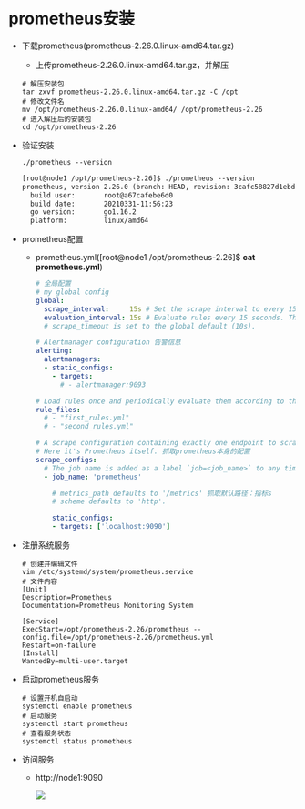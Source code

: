 # prometheus安装

- 下载prometheus(prometheus-2.26.0.linux-amd64.tar.gz)

    - 上传prometheus-2.26.0.linux-amd64.tar.gz，并解压

    ```shell
    # 解压安装包
    tar zxvf prometheus-2.26.0.linux-amd64.tar.gz -C /opt
    # 修改文件名
    mv /opt/prometheus-2.26.0.linux-amd64/ /opt/prometheus-2.26
    # 进入解压后的安装包
    cd /opt/prometheus-2.26
    ```

- 验证安装

    `./prometheus --version`

    ```reStructuredText
    [root@node1 /opt/prometheus-2.26]$ ./prometheus --version
    prometheus, version 2.26.0 (branch: HEAD, revision: 3cafc58827d1ebd1a67749f88be4218f0bab3d8d)
      build user:       root@a67cafebe6d0
      build date:       20210331-11:56:23
      go version:       go1.16.2
      platform:         linux/amd64
    ```

- prometheus配置

    - prometheus.yml([root@node1 /opt/prometheus-2.26]$ **cat prometheus.yml**)

        ```yaml
        # 全局配置
        # my global config
        global:
          scrape_interval:     15s # Set the scrape interval to every 15 seconds. Default is every 1 minute. 默认抓取间隔, 15秒向目标抓取一次数据
          evaluation_interval: 15s # Evaluate rules every 15 seconds. The default is every 1 minute. 每15秒按抓取规则抓取一次数据，默认每1分钟执行一次
          # scrape_timeout is set to the global default (10s).
        
        # Alertmanager configuration 告警信息
        alerting:
          alertmanagers:
          - static_configs:
            - targets:
              # - alertmanager:9093
        
        # Load rules once and periodically evaluate them according to the global 'evaluation_interval'. 定期执行抓取配置规则
        rule_files:
          # - "first_rules.yml"
          # - "second_rules.yml"
        
        # A scrape configuration containing exactly one endpoint to scrape: 抓取对象配置
        # Here it's Prometheus itself. 抓取prometheus本身的配置
        scrape_configs:
          # The job name is added as a label `job=<job_name>` to any timeseries scraped from this config.
          - job_name: 'prometheus'
        
            # metrics_path defaults to '/metrics' 抓取默认路径：指标s
            # scheme defaults to 'http'.
        
            static_configs:
            - targets: ['localhost:9090']
        ```

    

- 注册系统服务

    ```shell
    # 创建并编辑文件
    vim /etc/systemd/system/prometheus.service
    # 文件内容
    [Unit]
    Description=Prometheus
    Documentation=Prometheus Monitoring System
    
    [Service]
    ExecStart=/opt/prometheus-2.26/prometheus --config.file=/opt/prometheus-2.26/prometheus.yml
    Restart=on-failure
    [Install]
    WantedBy=multi-user.target
    ```

- 启动prometheus服务

    ```shell
    # 设置开机自启动
    systemctl enable prometheus
    # 启动服务
    systemctl start prometheus
    # 查看服务状态
    systemctl status prometheus
    ```

- 访问服务

    - http://node1:9090

        ![](https://s2.loli.net/2022/05/19/HCmAY6Ozd1yuSrV.png)

